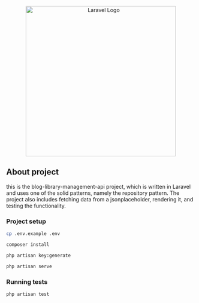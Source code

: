 <p align="center"><a href="https://laravel.com" target="_blank"><img src="https://raw.githubusercontent.com/laravel/art/master/logo-lockup/5%20SVG/2%20CMYK/1%20Full%20Color/laravel-logolockup-cmyk-red.svg" width="400" alt="Laravel Logo"></a></p>


## About project

this is the blog-library-management-api project, which is written in Laravel and uses one of the solid patterns, namely the repository pattern. The project also includes fetching data from a jsonplaceholder, rendering it, and testing the functionality.



### Project setup

```bash
cp .env.example .env
```
```bash
composer install
```
```bash
php artisan key:generate
```
```bash
php artisan serve
```
### Running tests
```bash
php artisan test
```
